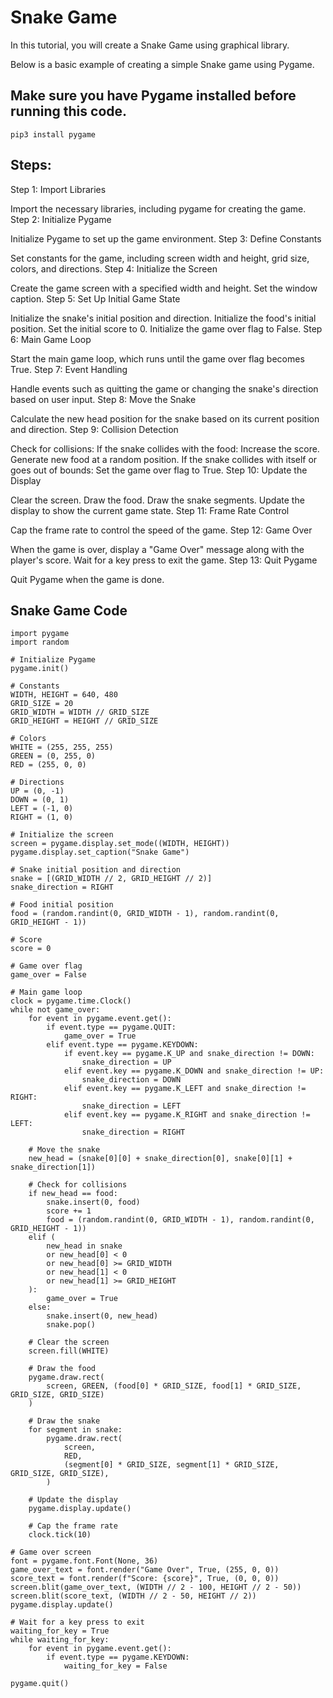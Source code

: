 # Snake Game

In this tutorial, you will create a Snake Game using graphical library.

Below is a basic example of creating a simple Snake game using Pygame. 

## Make sure you have Pygame installed before running this code.

```pip3 install pygame```

## Steps:

Step 1: Import Libraries

Import the necessary libraries, including pygame for creating the game.
Step 2: Initialize Pygame

Initialize Pygame to set up the game environment.
Step 3: Define Constants

Set constants for the game, including screen width and height, grid size, colors, and directions.
Step 4: Initialize the Screen

Create the game screen with a specified width and height.
Set the window caption.
Step 5: Set Up Initial Game State

Initialize the snake's initial position and direction.
Initialize the food's initial position.
Set the initial score to 0.
Initialize the game over flag to False.
Step 6: Main Game Loop

Start the main game loop, which runs until the game over flag becomes True.
Step 7: Event Handling

Handle events such as quitting the game or changing the snake's direction based on user input.
Step 8: Move the Snake

Calculate the new head position for the snake based on its current position and direction.
Step 9: Collision Detection

Check for collisions:
If the snake collides with the food:
Increase the score.
Generate new food at a random position.
If the snake collides with itself or goes out of bounds:
Set the game over flag to True.
Step 10: Update the Display

Clear the screen.
Draw the food.
Draw the snake segments.
Update the display to show the current game state.
Step 11: Frame Rate Control

Cap the frame rate to control the speed of the game.
Step 12: Game Over

When the game is over, display a "Game Over" message along with the player's score.
Wait for a key press to exit the game.
Step 13: Quit Pygame

Quit Pygame when the game is done.


## Snake Game Code

```
import pygame
import random

# Initialize Pygame
pygame.init()

# Constants
WIDTH, HEIGHT = 640, 480
GRID_SIZE = 20
GRID_WIDTH = WIDTH // GRID_SIZE
GRID_HEIGHT = HEIGHT // GRID_SIZE

# Colors
WHITE = (255, 255, 255)
GREEN = (0, 255, 0)
RED = (255, 0, 0)

# Directions
UP = (0, -1)
DOWN = (0, 1)
LEFT = (-1, 0)
RIGHT = (1, 0)

# Initialize the screen
screen = pygame.display.set_mode((WIDTH, HEIGHT))
pygame.display.set_caption("Snake Game")

# Snake initial position and direction
snake = [(GRID_WIDTH // 2, GRID_HEIGHT // 2)]
snake_direction = RIGHT

# Food initial position
food = (random.randint(0, GRID_WIDTH - 1), random.randint(0, GRID_HEIGHT - 1))

# Score
score = 0

# Game over flag
game_over = False

# Main game loop
clock = pygame.time.Clock()
while not game_over:
    for event in pygame.event.get():
        if event.type == pygame.QUIT:
            game_over = True
        elif event.type == pygame.KEYDOWN:
            if event.key == pygame.K_UP and snake_direction != DOWN:
                snake_direction = UP
            elif event.key == pygame.K_DOWN and snake_direction != UP:
                snake_direction = DOWN
            elif event.key == pygame.K_LEFT and snake_direction != RIGHT:
                snake_direction = LEFT
            elif event.key == pygame.K_RIGHT and snake_direction != LEFT:
                snake_direction = RIGHT

    # Move the snake
    new_head = (snake[0][0] + snake_direction[0], snake[0][1] + snake_direction[1])

    # Check for collisions
    if new_head == food:
        snake.insert(0, food)
        score += 1
        food = (random.randint(0, GRID_WIDTH - 1), random.randint(0, GRID_HEIGHT - 1))
    elif (
        new_head in snake
        or new_head[0] < 0
        or new_head[0] >= GRID_WIDTH
        or new_head[1] < 0
        or new_head[1] >= GRID_HEIGHT
    ):
        game_over = True
    else:
        snake.insert(0, new_head)
        snake.pop()

    # Clear the screen
    screen.fill(WHITE)

    # Draw the food
    pygame.draw.rect(
        screen, GREEN, (food[0] * GRID_SIZE, food[1] * GRID_SIZE, GRID_SIZE, GRID_SIZE)
    )

    # Draw the snake
    for segment in snake:
        pygame.draw.rect(
            screen,
            RED,
            (segment[0] * GRID_SIZE, segment[1] * GRID_SIZE, GRID_SIZE, GRID_SIZE),
        )

    # Update the display
    pygame.display.update()

    # Cap the frame rate
    clock.tick(10)

# Game over screen
font = pygame.font.Font(None, 36)
game_over_text = font.render("Game Over", True, (255, 0, 0))
score_text = font.render(f"Score: {score}", True, (0, 0, 0))
screen.blit(game_over_text, (WIDTH // 2 - 100, HEIGHT // 2 - 50))
screen.blit(score_text, (WIDTH // 2 - 50, HEIGHT // 2))
pygame.display.update()

# Wait for a key press to exit
waiting_for_key = True
while waiting_for_key:
    for event in pygame.event.get():
        if event.type == pygame.KEYDOWN:
            waiting_for_key = False

pygame.quit()
```

